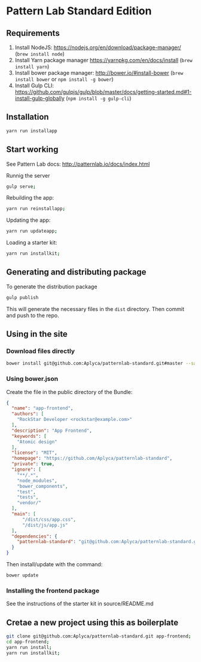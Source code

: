 Pattern Lab Standard Edition
=======================================

Requirements
------------

1. Install NodeJS: https://nodejs.org/en/download/package-manager/ (`brew install node`)
2. Install Yarn package manager https://yarnpkg.com/en/docs/install (`brew install yarn`)
3. Install bower package manager: http://bower.io/#install-bower (`brew install bower` or `npm install -g bower`)
4. Install Gulp CLI: https://github.com/gulpjs/gulp/blob/master/docs/getting-started.md#1-install-gulp-globally (`npm install -g gulp-cli`)

Installation
------------

```bash
yarn run installapp
```

Start working
-------------

See Pattern Lab docs: http://patternlab.io/docs/index.html

Runnig the server

```bash
gulp serve;
```

Rebuilding the app:

```bash
yarn run reinstallapp;
```

Updating the app:

```bash
yarn run updateapp;
```

Loading a starter kit:

```bash
yarn run installkit;
```

Generating and distributing package
-----------------------------------

To generate the distribution package

```bash
gulp publish
```

This will generate the necessary files in the `dist` directory. Then commit and push to the repo.

Using in the site
-----------------

### Download files directly

```bash
bower install git@github.com:Aplyca/patternlab-standard.git#master --save
```

### Using bower.json

Create the file in the public directory of the Bundle:

```json
{
  "name": "app-frontend",
  "authors": [
    "RockStar Developer <rockstar@example.com>"
  ],
  "description": "App Frontend",
  "keywords": [
    "Atomic design"
  ],
  "license": "MIT",
  "homepage": "https://github.com/Aplyca/patternlab-standard",
  "private": true,
  "ignore": [
    "**/.*",
    "node_modules",
    "bower_components",
    "test",
    "tests",
    "vendor/"
  ],
  "main": [
      "/dist/css/app.css",
      "/dist/js/app.js"
  ],
  "dependencies": {
    "patternlab-standard": "git@github.com:Aplyca/patternlab-standard.git"
  }
}
```

Then install/update with the command:

```bash
bower update
```

### Installing the frontend package

See the instructions of the starter kit in source/README.md

Cretae a new project using this as boilerplate
----------------------------------------------

```bash
git clone git@github.com:Aplyca/patternlab-standard.git app-frontend;
cd app-frontend;
yarn run install;
yarn run installkit;
```
